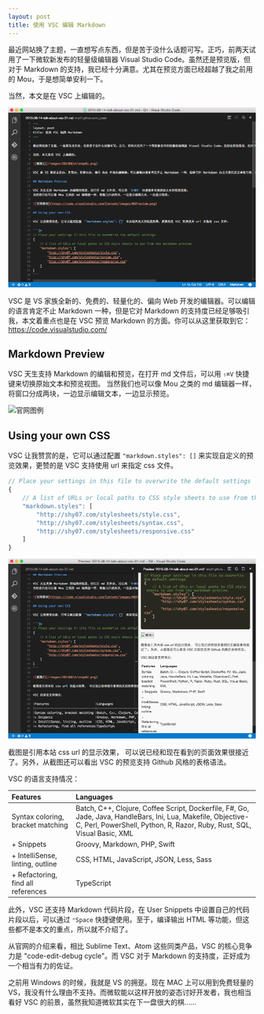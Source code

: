```yaml
---
layout: post
title: 使用 VSC 编辑 Markdown
---
```


最近网站换了主题，一直想写点东西，但是苦于没什么话题可写。正巧，前两天试用了一下微软新发布的轻量级编辑器 Visual Studio Code。虽然还是预览版，但对于 Markdown 的支持，我已经十分满意。尤其在预览方面已经超越了我之前用的 Mou，于是想简单安利一下。

当然，本文是在 VSC 上编辑的。

![截图1](/images/20150814/snap01.png)

VSC 是 VS 家族全新的、免费的、轻量化的、偏向 Web 开发的编辑器。可以编辑的语言肯定不止 Markdown 一种，但是它对 Markdown 的支持度已经足够吸引我，本文着重点也是在 VSC 预览 Markdown 的方面。你可以从这里获取到它：https://code.visualstudio.com/

## Markdown Preview

VSC 天生支持 Markdown 的编辑和预览，在打开 md 文件后，可以用 `⇧⌘V` 快捷键来切换原始文本和预览视图。
当然我们也可以像 Mou 之类的 md 编辑器一样，将窗口分成两块，一边显示编辑文本，一边显示预览。

![官网图例](https://code.visualstudio.com/Content/images/MDPreview.png)

## Using your own CSS

VSC 让我赞赏的是，它可以通过配置 `"markdown.styles": []` 来实现自定义的预览效果，更赞的是 VSC 支持使用 url 来指定 css 文件。

```js
// Place your settings in this file to overwrite the default settings
{
	// A list of URLs or local paths to CSS style sheets to use from the markdown preview.
	"markdown.styles": [
		"http://shy07.com/stylesheets/style.css",
		"http://shy07.com/stylesheets/syntax.css",
		"http://shy07.com/stylesheets/responsive.css"
	]
}
```

![截图2](/images/20150814/snap02.png)

截图是引用本站 css url 的显示效果， 可以说已经和现在看到的页面效果很接近了。另外，从截图还可以看出 VSC 的预览支持 Github 风格的表格语法。  

VSC 的语言支持情况：

|Features                          |Languages                              |
|:---------------------------------|:--------------------------------------|
|Syntax coloring, bracket matching |Batch, C++, Clojure, Coffee Script, Dockerfile, F#, Go, Jade, Java, HandleBars, Ini, Lua, Makefile, Objective-C, Perl, PowerShell, Python, R, Razor, Ruby, Rust, SQL, Visual Basic, XML
|+ Snippets                        |Groovy, Markdown, PHP, Swift           |
|+ IntelliSense, linting, outline  |CSS, HTML, JavaScript, JSON, Less, Sass|
|+ Refactoring, find all references|TypeScript                             |


此外，VSC 还支持 Markdown 代码片段，在 User Snippets 中设置自己的代码片段以后，可以通过 `⌃Space` 快捷键使用。至于，编译输出 HTML 等功能，但这些都不是本文的重点，所以就不介绍了。

从官网的介绍来看，相比 Sublime Text、Atom 这些同类产品，VSC 的核心竞争力是 "code-edit-debug cycle"。而 VSC 对于 Markdown 的支持度，正好成为一个相当有力的佐证。  

之前用 Windows 的时候，我就是 VS 的拥趸。现在 MAC 上可以用到免费轻量的 VS，我没有什么理由不支持。而微软能以这样开放的姿态讨好开发者，我也相当看好 VSC 的前景，虽然我知道微软其实在下一盘很大的棋……